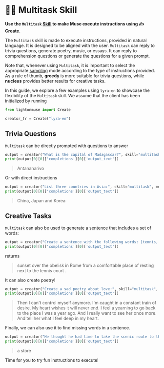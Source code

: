# 🧑‍🏫 Multitask Skill

**Use the `Multitask` [Skill](/api/skills) to make Muse execute instructions using ✍️ [Create](/api/primitives/create).**

The `Multitask` skill is made to execute instructions, provided in natural language. It is designed to be aligned with the user. `Multitask` can reply to trivia questions, generate poetry, music, or essays. It can reply to comprehension questions or generate the questions for a given prompt.

Note that, whenever using `Multitask`, it is important to select the appropriate [sampling](/home/concepts#sampling) mode according to the type of instructions provided. As a rule of thumb, **greedy** is more suitable for trivia questions, while **nucleus** provides better results for creative tasks.

In this guide, we explore a few examples using `lyra-en` to showcase the flexibility of the `Multitask` skill. We assume that the client has been initialized by running

```python
from lightonmuse import Create

creator_fr = Create("lyra-en")
```

## Trivia Questions

`Multitask` can be directly prompted with questions to answer

```python 
output = creator("What is the capital of Madagascar?", skill="multitask", mode="greedy")
print(output[0][0]['completions'][0]['output_text'])
```

> Antananarivo

Or with direct instructions

```python
output = creator("List three countries in Asia:", skill="multitask", mode="greedy")
print(output[0][0]['completions'][0]['output_text'])
```

>China, Japan and Korea

## Creative Tasks

`Multitask` can also be used to generate a sentence that includes a set of words:

```python
output = creator("Create a sentence with the following words: [tennis, Rome, sunset]:", skill="multitask", seed=123, n_tokens=30)
print(output[0][0]['completions'][0]['output_text'])
```

returns 

> sunset over the obelisk in Rome from a comfortable place of resting next to the tennis court .

It can also create poetry!

```python
output = creator("Create a sad poetry about love:", skill="multitask", seed=123, n_tokens=65)
print(output[0][0]['completions'][0]['output_text'])
```

> Then I can't control myself anymore. I'm caught in a constant train of desire. My heart wishes it will never end. I feel a yearning to go back to the place I was a year ago. And I really want to see her once more. And tell her what I feel deep in my heart. 

Finally, we can also use it to find missing words in a sentence.

```python
output = creator("He thought he had time to take the scenic route to the store, but the _ was closed early.. What is _?", skill="multitask", mode="greedy")
print(output[0][0]['completions'][0]['output_text'])
```

> a store

Time for you to try fun instructions to execute!
